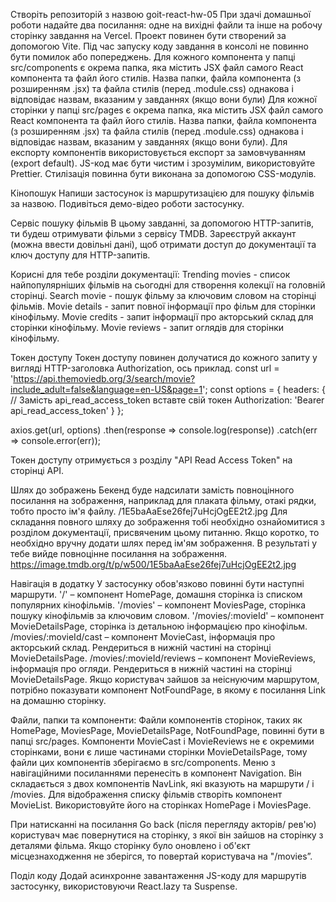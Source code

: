 Створіть репозиторій з назвою goit-react-hw-05
При здачі домашньої роботи надайте два посилання: одне на вихідні файли та інше на робочу сторінку завдання на Vercel.
Проект повинен бути створений за допомогою Vite.
Під час запуску коду завдання в консолі не повинно бути помилок або попереджень.
Для кожного компонента у папці src/components є окрема папка, яка містить JSX файл самого React компонента та файл його стилів. Назва папки, файла компонента (з розширенням .jsx) та файла стилів (перед .module.css) однакова і відповідає назвам, вказаним у завданнях (якщо вони були)
Для кожної сторінки у папці src/pages є окрема папка, яка містить JSX файл самого React компонента та файл його стилів. Назва папки, файла компонента (з розширенням .jsx) та файла стилів (перед .module.css) однакова і відповідає назвам, вказаним у завданнях (якщо вони були).
Для експорту компонентів використовується експорт за замовчуванням (export default).
JS-код має бути чистим і зрозумілим, використовуйте Prettier.
Стилізація повинна бути виконана за допомогою CSS-модулів.

Кінопошук
Напиши застосунок із маршрутизацією для пошуку фільмів за назвою. Подивіться демо-відео роботи застосунку.

Сервіс пошуку фільмів
В цьому завданні, за допомогою HTTP-запитів, ти будеш отримувати фільми з сервісу TMDB. Зареєструй аккаунт (можна ввести довільні дані), щоб отримати доступ до документації та ключ доступу для HTTP-запитів.

Корисні для тебе розділи документації:
Trending movies - список найпопулярніших фільмів на сьогодні для створення колекції на головній сторінці.
Search movie - пошук фільму за ключовим словом на сторінці фільмів.
Movie details - запит повної інформації про фільм для сторінки кінофільму.
Movie credits - запит інформації про акторський склад для сторінки кінофільму.
Movie reviews - запит оглядів для сторінки кінофільму.

Токен доступу
Токен доступу повинен долучатися до кожного запиту у вигляді HTTP-заголовка Authorization, ось приклад.
const url = 'https://api.themoviedb.org/3/search/movie?include_adult=false&language=en-US&page=1';
const options = {
  headers: {
	// Замість api_read_access_token вставте свій токен
    Authorization: 'Bearer api_read_access_token'
  }
};

axios.get(url, options)
  .then(response => console.log(response))
  .catch(err => console.error(err));

Токен доступу отримується з розділу "API Read Access Token" на сторінці API.

Шлях до зображень
Бекенд буде надсилати замість повноцінного посилання на зображення, наприклад для плаката фільму, отакі рядки, тобто просто ім'я файлу.
/1E5baAaEse26fej7uHcjOgEE2t2.jpg
Для складання повного шляху до зображення тобі необхідно ознайомитися з розділом документації, присвяченим цьому питанню.
Якщо коротко, то необхідно вручну додати шлях перед ім'ям зображення. В результаті у тебе вийде повноцінне посилання на зображення.
https://image.tmdb.org/t/p/w500/1E5baAaEse26fej7uHcjOgEE2t2.jpg

Навігація в додатку
У застосунку обов'язково повинні бути наступні маршрути.
'/' – компонент HomePage, домашня сторінка із списком популярних кінофільмів.
'/movies' – компонент MoviesPage, сторінка пошуку кінофільмів за ключовим словом.
'/movies/:movieId' – компонент MovieDetailsPage, сторінка із детальною інформацією про кінофільм.
/movies/:movieId/cast – компонент MovieCast, інформація про акторський склад. Рендериться в нижній частині на сторінці MovieDetailsPage.
/movies/:movieId/reviews – компонент MovieReviews, інформація про огляди. Рендериться в нижній частині на сторінці MovieDetailsPage.
Якщо користувач зайшов за неіснуючим маршрутом, потрібно показувати компонент NotFoundPage, в якому є посилання Link на домашню сторінку.

Файли, папки та компоненти:
Файли компонентів сторінок, таких як HomePage, MoviesPage, MovieDetailsPage, NotFoundPage, повинні бути в папці src/pages.
Компоненти MovieCast і MovieReviews не є окремими сторінками, вони є лише частинами сторінки MovieDetailsPage, тому файли цих компонентів зберігаємо в src/components.
Меню з навігаційними посиланнями перенесіть в компонент Navigation. Він складається з двох компонентів NavLink, які вказують на маршрути / і /movies.
Для відображення списку фільмів створіть компонент MovieList. Використовуйте його на сторінках HomePage і MoviesPage.

При натисканні на посилання Go back (після перегляду акторів/ рев'ю) користувач має повернутися на сторінку, з якої він зайшов на сторінку з деталями фільма. Якщо сторінку було оновлено і об'єкт місцезнаходження не зберігся, то повертай користувача на "/movies”.

Поділ коду
Додай асинхронне завантаження JS-коду для маршрутів застосунку, використовуючи React.lazy та Suspense.